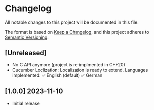 # Changelog

All notable changes to this project will be documented in this file.

The format is based on [Keep a Changelog](https://keepachangelog.com/en/1.0.0/),
and this project adheres to [Semantic Versioning](https://semver.org/spec/v2.0.0.html).


## [Unreleased]

- No C API anymore (project is re-implmented in C++20)
- Cucumber Loclization: Localization is ready to extend. Languages implemented: 
  ✅ English (default)
  ✅ German


## [1.0.0] 2023-11-10

- Initial release